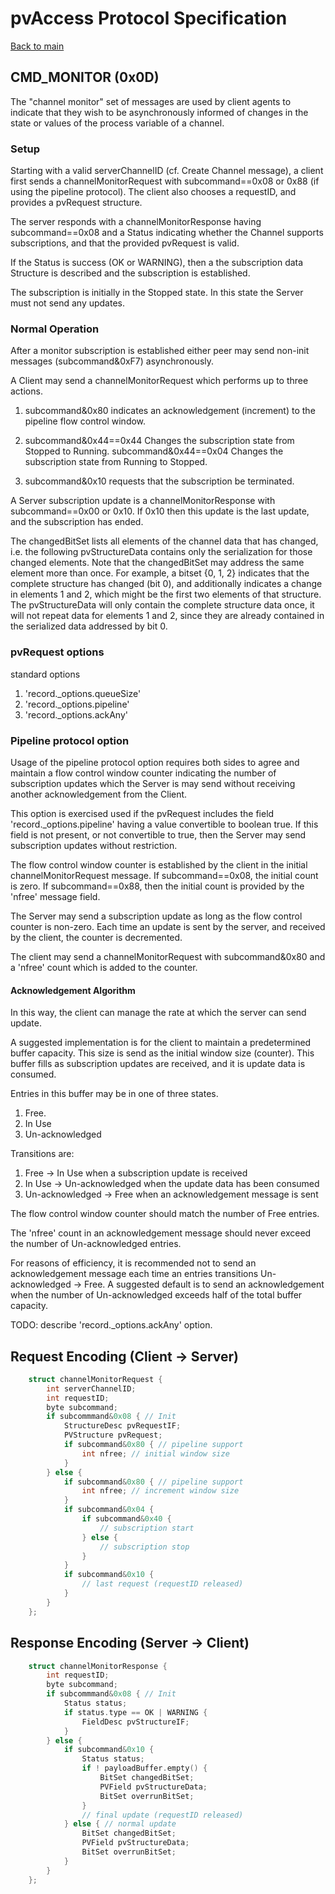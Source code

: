 # pvAccess Protocol Specification

[Back to main](protocol)

## CMD_MONITOR (0x0D)

The "channel monitor" set of messages are used by client agents to
indicate that they wish to be asynchronously informed of changes in the
state or values of the process variable of a channel.

### Setup

Starting with a valid serverChannelID (cf. Create Channel message), a client first
sends a channelMonitorRequest with subcommand==0x08 or 0x88 (if using the pipeline protocol).
The client also chooses a requestID, and provides a pvRequest structure.

The server responds with a channelMonitorResponse having subcommand==0x08 and a Status indicating
whether the Channel supports subscriptions, and that the provided pvRequest is valid.

If the Status is success (OK or WARNING), then a the subscription data Structure is described
and the subscription is established.

The subscription is initially in the Stopped state.
In this state the Server must not send any updates.

### Normal Operation

After a monitor subscription is established either peer may send non-init messages (subcommand&0xF7)
asynchronously.

A Client may send a channelMonitorRequest which performs up to three actions.

1. subcommand&0x80 indicates an acknowledgement (increment) to the pipeline flow control window.

2. subcommand&0x44==0x44 Changes the subscription state from Stopped to Running.
   subcommand&0x44==0x04 Changes the subscription state from Running to Stopped.

3. subcommand&0x10 requests that the subscription be terminated.

A Server subscription update is a channelMonitorResponse with subcommand==0x00 or 0x10.
If 0x10 then this update is the last update, and the subscription has ended.


The changedBitSet lists all elements of the channel data that has changed,
i.e. the following pvStructureData contains only the serialization for those
changed elements.
Note that the changedBitSet may address the same element more than once.
For example, a bitset {0, 1, 2} indicates that the complete structure has changed
(bit 0), and additionally indicates a change in elements 1 and 2, which might be
the first two elements of that structure.
The pvStructureData will only contain the complete structure data once,
it will not repeat data for elements 1 and 2, since they are already contained
in the serialized data addressed by bit 0.

### pvRequest options

standard options

1. 'record._options.queueSize'
2. 'record._options.pipeline'
3. 'record._options.ackAny'

### Pipeline protocol option

Usage of the pipeline protocol option requires both sides to agree
and maintain a flow control window counter indicating the number of
subscription updates which the Server is may send without receiving
another acknowledgement from the Client.

This option is exercised used if the pvRequest includes the field
'record._options.pipeline' having a value convertible to boolean true.
If this field is not present, or not convertible to true, then the Server
may send subscription updates without restriction.

The flow control window counter is established by the client in the initial
channelMonitorRequest message.  If subcommand==0x08, the initial count is zero.
If subcommand==0x88, then the initial count is provided by the 'nfree' message field.

The Server may send a subscription update as long as the flow control counter is non-zero.
Each time an update is sent by the server, and received by the client, the counter is decremented.

The client may send a channelMonitorRequest with subcommand&0x80 and a 'nfree' count
which is added to the counter.

#### Acknowledgement Algorithm

In this way, the client can manage the rate at which the server can send update.

A suggested implementation is for the client to maintain a predetermined buffer capacity.
This size is send as the initial window size (counter).
This buffer fills as subscription updates are received, and it is update data is consumed.

Entries in this buffer may be in one of three states.

1. Free.
2. In Use
3. Un-acknowledged

Transitions are:

1. Free -> In Use when a subscription update is received
2. In Use -> Un-acknowledged when the update data has been consumed
3. Un-acknowledged -> Free when an acknowledgement message is sent

The flow control window counter should match the number of Free entries.

The 'nfree' count in an acknowledgement message should never exceed the number
of Un-acknowledged entries.

For reasons of efficiency, it is recommended not to send an acknowledgement
message each time an entries transitions Un-acknowledged -> Free.
A suggested default is to send an acknowledgement when the number of
Un-acknowledged exceeds half of the total buffer capacity.

TODO: describe 'record._options.ackAny' option.

## Request Encoding (Client -> Server)

```c
    struct channelMonitorRequest {
        int serverChannelID;
        int requestID;
        byte subcommand;
        if subcommmand&0x08 { // Init
            StructureDesc pvRequestIF;
            PVStructure pvRequest;
            if subcommand&0x80 { // pipeline support
                int nfree; // initial window size
            }
        } else {
            if subcommand&0x80 { // pipeline support
                int nfree; // increment window size
            }
            if subcommand&0x04 {
                if subcommand&0x40 {
                    // subscription start
                } else {
                    // subscription stop
                }
            }
            if subcommand&0x10 {
                // last request (requestID released)
            }
        }
    };
```

## Response Encoding (Server -> Client)

```c
    struct channelMonitorResponse {
        int requestID;
        byte subcommand;
        if subcommmand&0x08 { // Init
            Status status;
            if status.type == OK | WARNING {
                FieldDesc pvStructureIF;
            }
        } else {
            if subcommand&0x10 {
                Status status;
                if ! payloadBuffer.empty() {
                    BitSet changedBitSet;
                    PVField pvStructureData;
                    BitSet overrunBitSet;
                }
                // final update (requestID released)
            } else { // normal update
                BitSet changedBitSet;
                PVField pvStructureData;
                BitSet overrunBitSet;
            }
        }
    };
```
